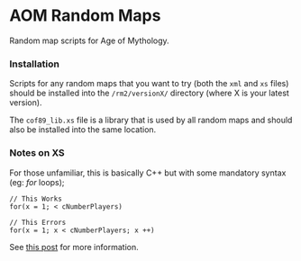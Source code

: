 AOM Random Maps
===============

Random map scripts for Age of Mythology.

### Installation

Scripts for any random maps that you want to try (both the `xml` and `xs` files) should be installed into the `/rm2/versionX/` directory (where X is your latest version).

The `cof89_lib.xs` file is a library that is used by all random maps and should also be installed into the same location.

### Notes on XS

For those unfamiliar, this is basically C++ but with some mandatory syntax (eg: _for_ loops);

```
// This Works
for(x = 1; < cNumberPlayers)

// This Errors
for(x = 1; x < cNumberPlayers; x ++)
```

See [this post](http://aom.heavengames.com/cgi-bin/forums/display.cgi?action=ct&f=19,26905,0,10) for more information.